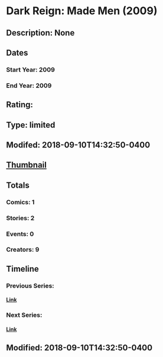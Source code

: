 # Dark Reign: Made Men (2009)
## Description: None
## Dates
### Start Year: 2009
### End Year: 2009
## Rating: 
## Type: limited
## Modifed: 2018-09-10T14:32:50-0400
## [Thumbnail](http://i.annihil.us/u/prod/marvel/i/mg/1/90/4bb3ead2bb25f.jpg)
## Totals
### Comics: 1
### Stories: 2
### Events: 0
### Creators: 9
## Timeline
### Previous Series: 
#### [Link]()
### Next Series: 
#### [Link]()
## Modified: 2018-09-10T14:32:50-0400
